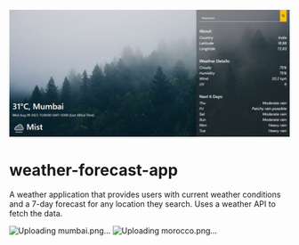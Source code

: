 ![nairobi](https://github.com/wxllxngton/weather-forecast-app/blob/main/screenshots/mumbai.png)
# weather-forecast-app
A weather application that provides users with current weather conditions and a 7-day forecast for any location they search. Uses a weather API to fetch the data.


![Uploading mumbai.png…]()
![Uploading morocco.png…]()
